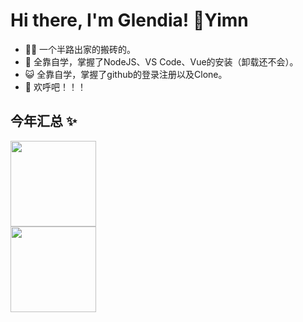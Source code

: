 # Hi there, I'm Glendia! 👋Yimn
* 👨‍💻 一个半路出家的搬砖的。  
* 🏡 全靠自学，掌握了NodeJS、VS Code、Vue的安装（卸载还不会）。  
* 😺 全靠自学，掌握了github的登录注册以及Clone。  
* 👭 欢呼吧！！！  

## 今年汇总 ✨

<img align="center" height="137px" src="https://github-readme-stats.vercel.app/api?username=Glendia&hide_title=true&hide_border=true&show_icons=true&include_all_commits=true&line_height=21&bg_color=0,EC6C6C,FFD479,FFFC79,73FA79&theme=graywhite&locale=cn" />  <br>
<img align="center" height="137px" src="https://github-readme-stats.vercel.app/api/top-langs/?username=Glendia&hide_title=true&hide_border=true&layout=compact&bg_color=0,73FA79,73FDFF,D783FF&theme=graywhite&locale=cn" />
